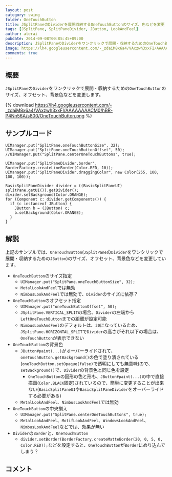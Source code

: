 ```yaml
---
layout: post
category: swing
folder: OneTouchButton
title: JSplitPaneのDividerを展開収納するOneTouchButtonのサイズ、色などを変更
tags: [JSplitPane, SplitPaneDivider, JButton, LookAndFeel]
author: aterai
pubdate: 2014-09-08T00:05:45+09:00
description: JSplitPaneのDividerをワンクリックで展開・収納するためのOneTouchButtonのサイズ、オフセット、背景色などを変更します。
image: https://lh4.googleusercontent.com/-_zdaiM8x6a4/VAxzwh3xxFI/AAAAAAAACM0/hBR-P4Nn56A/s800/OneTouchButton.png
comments: true
---
```

## 概要
`JSplitPane`の`Divider`をワンクリックで展開・収納するための`OneTouchButton`のサイズ、オフセット、背景色などを変更します。

{% download https://lh4.googleusercontent.com/-_zdaiM8x6a4/VAxzwh3xxFI/AAAAAAAACM0/hBR-P4Nn56A/s800/OneTouchButton.png %}

## サンプルコード
<pre class="prettyprint"><code>UIManager.put("SplitPane.oneTouchButtonSize", 32);
UIManager.put("SplitPane.oneTouchButtonOffset", 50);
//UIManager.put("SplitPane.centerOneTouchButtons", true);

UIManager.put("SplitPaneDivider.border", BorderFactory.createLineBorder(Color.RED, 10));
UIManager.put("SplitPaneDivider.draggingColor", new Color(255, 100, 100, 100));

BasicSplitPaneDivider divider = ((BasicSplitPaneUI) splitPane.getUI()).getDivider();
divider.setBackground(Color.ORANGE);
for (Component c: divider.getComponents()) {
  if (c instanceof JButton) {
    JButton b = (JButton) c;
    b.setBackground(Color.ORANGE);
  }
}
</code></pre>

## 解説
上記のサンプルでは、`OneTouchButton`(`JSplitPane`の`Divider`をワンクリックで展開・収納するための`JButton`)のサイズ、オフセット、背景色などを変更しています。

- `OneTouchButton`のサイズ指定
    - `UIManager.put("SplitPane.oneTouchButtonSize", 32);`
    - `MetalLookAndFeel`では無効
    - `NimbusLookAndFeel`では無効で、`Divider`のサイズに依存？
- `OneTouchButton`のオフセット指定
    - `UIManager.put("oneTouchButtonOffset", 50);`
    - `JSplitPane.VERTICAL_SPLIT`の場合、`Divider`の左端から`LeftOneTouchButton`までの距離が設定可能
    - `NimbusLookAndFeel`のデフォルトは、`30`になっているため、`JSplitPane.HORIZONTAL_SPLIT`で`Divider`の高さがそれ以下の場合は、`OneTouchButton`が表示できない
- `OneTouchButton`の背景色
    - `JButton#paint(...)`がオーバーライドされて、`oneTouchButton.getBackground()`の色で塗り潰されている(`oneTouchButton.setOpaque(false)`で透明にしても無意味)ので、`setBackground()`で、`Divider`の背景色と同じ色を設定
        - `OneTouchButton`の図形の色と形も、`JButton#paint(...)`の中で直接描画(`Color.BLACK`固定)されているので、簡単に変更することが出来ない(`BasicSplitPaneUI`や`BasicSplitPaneDivider`をオーバーライドする必要がある)
    - `MetalLookAndFeel`、`NimbusLookAndFeel`では無効
- `OneTouchButton`の中央揃え
    - `UIManager.put("SplitPane.centerOneTouchButtons", true);`
    - `MetalLookAndFeel`、`MotifLookAndFeel`、`WindowsLookAndFeel`、`NimbusLookAndFeel`などでは、効果が無い
- `Divider`の`Border`と、`OneTouchButton`
    - `divider.setBorder(BorderFactory.createMatteBorder(20, 0, 5, 0, Color.RED));`などを設定すると、`OneTouchButton`が`Border`にめり込んでしまう？

<!-- dummy comment line for breaking list -->

## コメント
